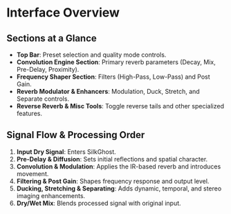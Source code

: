 # Interface Overview

## Sections at a Glance

- **Top Bar**: Preset selection and quality mode controls.
- **Convolution Engine Section**: Primary reverb parameters (Decay, Mix, Pre-Delay, Proximity).
- **Frequency Shaper Section**: Filters (High-Pass, Low-Pass) and Post Gain.
- **Reverb Modulator & Enhancers**: Modulation, Duck, Stretch, and Separate controls.
- **Reverse Reverb & Misc Tools**: Toggle reverse tails and other specialized features.

## Signal Flow & Processing Order

1. **Input Dry Signal**: Enters SilkGhost.
2. **Pre-Delay & Diffusion**: Sets initial reflections and spatial character.
3. **Convolution & Modulation**: Applies the IR-based reverb and introduces movement.
4. **Filtering & Post Gain**: Shapes frequency response and output level.
5. **Ducking, Stretching & Separating**: Adds dynamic, temporal, and stereo imaging enhancements.
6. **Dry/Wet Mix**: Blends processed signal with original input.
